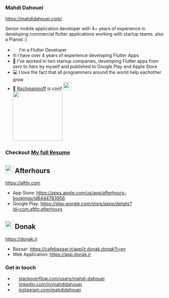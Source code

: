 ### Mahdi Dahouei
https://mahdidahouei.com/


Senior mobile application developer with 4+ years of experience in developing commercial flutter applications working
with startup teams. also a Pianist :)

- <img src="https://github.com/mahdidahouei/mahdidahouei/assets/58371632/69870ff3-aee2-4f00-9422-d4bb4da5cf76" width="16px"> I'm a Flutter Developer
- 🤓 I have over 4 years of experience developing Flutter Apps
- 🏢 I've worked in two startup companies, developing Flutter apps from zero to hero by myself and published to Google
  Play and Apple Store
- 💻 I love the fact that all programmers around the world help eachother grow
- 🎹 <a href="https://www.youtube.com/watch?v=EVofR60I0vY">Rachmaninoff</a> is
  cool! <img src="https://i.giphy.com/media/cmDwvUINhCn3G/giphy.webp" width="25px">  
  <img src="https://i.giphy.com/media/8re0wDQJs3Hkx22S1q/giphy.webp" width="156px">

### Checkout [My full Resume](https://github.com/mahdidahouei/mahdidahouei/files/12735282/cv-mahdi.dahouei.pdf)

## <img width="25px" src="https://github.com/mahdidahouei/mahdidahouei/assets/58371632/22fa7bf6-f853-4d3a-bf29-1e791287fb9e">  Afterhours

https://afthr.com

- App Store: https://apps.apple.com/us/app/afterhours-bookings/id6444783956
- Google Play: https://play.google.com/store/apps/details?id=com.afthr.afterhours

## <img width="25px" src="https://github.com/mahdidahouei/mahdidahouei/assets/58371632/67b73bf6-5173-4a5c-bb50-fc04093e3270">  Donak

https://donak.ir

- Bazaar: https://cafebazaar.ir/app/ir.donak.donak?l=en
- Web Application: https://app.donak.ir

### Get in touch

- <img width="14px" src="https://github.com/mahdidahouei/mahdidahouei/assets/58371632/8c19415b-0a66-402a-876d-8365c2f56df7"> <a href="https://stackoverflow.com/users/11989412/mahdi-dahouei">stackoverflow.com/users/mahdi-dahouei</a>
- <img width="15px" src="https://github.com/mahdidahouei/mahdidahouei/assets/58371632/8a9e0236-db8f-4b7b-a543-5659123b21a1"> <a href="https://www.linkedin.com/in/mahdidahouei/">linkedin.com/in/mahdidahouei</a>
- <a href="https://www.instagram.com/mahdidahouei/"><img width="14px" src="https://github.com/mahdidahouei/mahdidahouei/assets/58371632/a908715c-6a26-4138-ac5d-5d1e88edfea5"></a> <a href="https://www.instagram.com/mahdidahouei/">
  instagram.com/mahdidahouei</a>

<!--
I'm a mobile application developer with 4+ years of experience in developing commercial flutter applications working with startup teams. Soley responsible for the deployment and management of three IOS and Android applications currently live on Google Play & App Store. I am also familiar with native android and IOS development.
-->